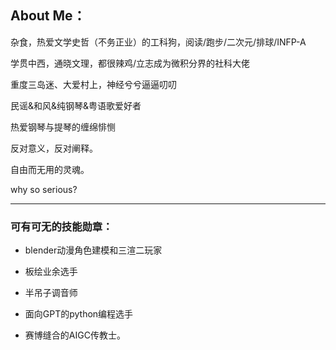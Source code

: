 ## About Me：

杂食，热爱文学史哲（不务正业）的工科狗，阅读/跑步/二次元/排球/INFP-A

学贯中西，通晓文理，都很辣鸡/立志成为微积分界的社科大佬

重度三岛迷、大爱村上，神经兮兮逼逼叨叨

民谣&和风&纯钢琴&粤语歌爱好者

热爱钢琴与提琴的缠绵悱恻

反对意义，反对阐释。

自由而无用的灵魂。

why so serious?



---

### 可有可无的技能勋章：

* blender动漫角色建模和三渲二玩家

* 板绘业余选手
* 半吊子调音师
* 面向GPT的python编程选手
* 赛博缝合的AIGC传教士。